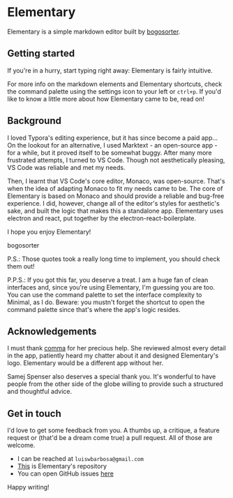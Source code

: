 # Elementary

Elementary is a simple markdown editor built by [bogosorter](https://bogosorter.github.io).



## Getting started

If you're in a hurry, start typing right away: Elementary is fairly intuitive.

For more info on the markdown elements and Elementary shortcuts, check the command palette using the settings icon to your left or `ctrl+p`. If you'd like to know a little more about how Elementary came to be, read on!



## Background

I loved Typora's editing experience, but it has since become a paid app... On the lookout for an alternative, I used Marktext - an open-source app - for a while, but it proved itself to be somewhat buggy. After many more frustrated attempts, I turned to VS Code. Though not aesthetically pleasing, VS Code was reliable and met my needs.

Then, I learnt that VS Code's core editor, Monaco, was open-source. That's when the idea of adapting Monaco to fit my needs came to be. The core of Elementary is based on Monaco and should provide a reliable and bug-free experience. I did, however, change all of the editor's styles for aesthetic's sake, and built the logic that makes this a standalone app. Elementary uses electron and react, put together by the electron-react-boilerplate.

I hope you enjoy Elementary!

bogosorter

P.S.: Those quotes took a really long time to implement, you should check them out!

P.P.S.: If you got this far, you deserve a treat. I am a huge fan of clean interfaces and, since you're using Elementary, I'm guessing you are too. You can use the command palette to set the interface complexity to Minimal, as I do. Beware: you mustn't forget the shortcut to open the command palette since that's where the app's logic resides.



## Acknowledgements

I must thank [comma](https://github.com/useyourcommas) for her precious help. She reviewed almost every detail in the app, patiently heard my chatter about it and designed Elementary's logo. Elementary would be a different app without her.

Samej Spenser also deserves a special thank you. It's wonderful to have people from the other side of the globe willing to provide such a structured and thoughtful advice.


## Get in touch

I'd love to get some feedback from you. A thumbs up, a critique, a feature request or (that'd be a dream come true) a pull request. All of those are welcome.

- I can be reached at `luiswbarbosa@gmail.com`
- [This](https://github.com/bogosorter/elementary) is Elementary's repository
- You can open GitHub issues [here](https://github.com/bogosorter/elementary/issues)

Happy writing! 
